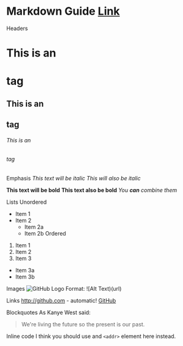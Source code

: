 # Markdown Guide [Link](https://guides.github.com/features/mastering-markdown)

Headers
# This is an <h1> tag
## This is an <h2> tag
###### This is an <h6> tag

Emphasis
*This text will be italic*
_This will also be italic_

**This text will be bold**
__This text also be bold__
_You **can** combine them_ 

Lists
Unordered
* Item 1
* Item 2
  * Item 2a
  * Item 2b
Ordered
1. Item 1
1. Item 2
1. Item 3
  * Item 3a
  * Item 3b

Images
![GitHub Logo](/images/logo.png)
Format: ![Alt Text)(url)

Links
http://github.com - automatic!
[GitHub](http://github.com)

Blockquotes
As Kanye West said:

> We're living the future so
> the present is our past.

Inline code
I think you should use and
`<addr>` element here instead.
